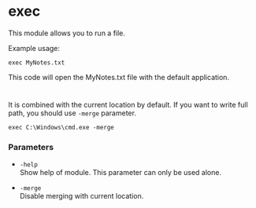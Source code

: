 # exec

This module allows you to run a file.

Example usage:
```
exec MyNotes.txt
```
This code will open the MyNotes.txt file with the default application.
#
It is combined with the current location by default. If you want to write full path, you should use ``-merge`` parameter.
```
exec C:\Windows\cmd.exe -merge
```

### Parameters

+ ``-help``<br>
    Show help of module. This parameter can only be used alone.

+ ``-merge``<br>
    Disable merging with current location.
